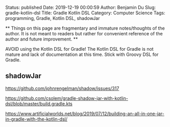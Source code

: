 Status: published
Date: 2019-12-19 00:00:59
Author: Benjamin Du
Slug: gradle-kotlin-dsl
Title: Gradle Kotlin DSL
Category: Computer Science
Tags: programming, Gradle, Kotlin DSL, shadowJar

**
Things on this page are fragmentary and immature notes/thoughts of the author.
It is not meant to readers but rather for convenient reference of the author and future improvement.
**

AVOID using the Kotlin DSL for Gradle!
The Kotlin DSL for Gradle is not mature and lack of documentation at this time.
Stick with Groovy DSL for Gradle.

## shadowJar

https://github.com/johnrengelman/shadow/issues/317

https://github.com/csolem/gradle-shadow-jar-with-kotlin-dsl/blob/master/build.gradle.kts

https://www.artificialworlds.net/blog/2019/07/12/building-an-all-in-one-jar-in-gradle-with-the-kotlin-dsl/